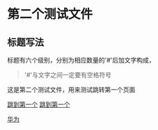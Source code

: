 # 第二个测试文件

## 标题写法

标题有六个级别，分别为相应数量的'#'后加文字构成，
> '#'与文字之间一定要有空格符号

这是第二个测试文件，用来测试跳转第一个页面

[跳到第一个](https://shane97luo.github.io\读书笔记\markdown语法\test)
[跳到第一个](https://shane97luo.github.io\读书笔记\markdown语法\test.md)

<a href="https://shane97luo.github.io\读书笔记\markdown语法\test">华为</a>